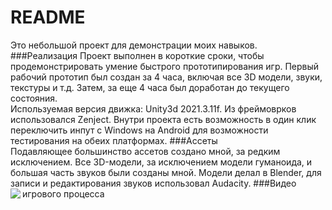 # README
Это небольшой проект для демонстрации моих навыков.  
###Реализация
Проект выполнен в короткие сроки, чтобы продемонстрировать умение быстрого прототипирования игр. Первый рабочий прототип был создан за 4 часа, включая все 3D модели, звуки, текстуры и т.д. Затем, за еще 4 часа был доработан до текущего состояния.  
Используемая версия движка: Unity3d 2021.3.11f. Из фреймоврков использовался Zenject.
Внутри проекта есть возможность в один клик переключить инпут с Windows на Android для возможности тестирования на обеих платформах.
###Ассеты  
Подавляющее большинство ассетов создано мной, за редким исключением. Все 3D-модели, за исключением модели гуманоида, и большая часть звуков были созданы мной. Модели делал в Blender, для записи и редактирования звуков использовал Audacity.
###Видео игрового процесса
<img src="VoblaRunner.gif" align="left"/>